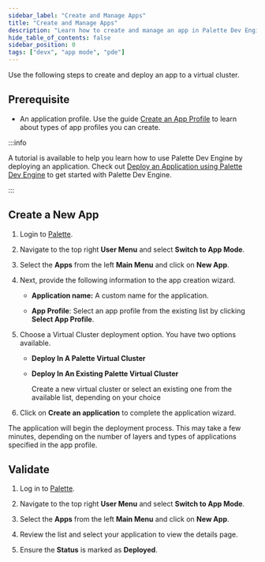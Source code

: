 ```yaml
---
sidebar_label: "Create and Manage Apps"
title: "Create and Manage Apps"
description: "Learn how to create and manage an app in Palette Dev Engine."
hide_table_of_contents: false
sidebar_position: 0
tags: ["devx", "app mode", "pde"]
---
```


Use the following steps to create and deploy an app to a virtual cluster.

## Prerequisite

- An application profile. Use the guide [Create an App Profile](../../profiles/app-profiles/create-app-profiles/create-app-profiles.md) to learn about types of app profiles you can create.

:::info

A tutorial is available to help you learn how to use Palette Dev Engine by deploying an application. Check out [Deploy an Application using Palette Dev Engine](deploy-app.md) to get started with Palette Dev Engine.

:::

## Create a New App

1. Login to [Palette](https://console.spectrocloud.com).

2. Navigate to the top right **User Menu** and select **Switch to App Mode**.

3. Select the **Apps** from the left **Main Menu** and click on **New App**.

4. Next, provide the following information to the app creation wizard.

   - **Application name:** A custom name for the application.

   - **App Profile**: Select an app profile from the existing list by clicking **Select App Profile**.

5. Choose a Virtual Cluster deployment option. You have two options available.

   - **Deploy In A Palette Virtual Cluster**

   - **Deploy In An Existing Palette Virtual Cluster**

     Create a new virtual cluster or select an existing one from the available list, depending on your choice

6. Click on **Create an application** to complete the application wizard.

The application will begin the deployment process. This may take a few minutes, depending on the number of layers and types of applications specified in the app profile.

## Validate

1. Log in to [Palette](https://console.spectrocloud.com).

2. Navigate to the top right **User Menu** and select **Switch to App Mode**.

3. Select the **Apps** from the left **Main Menu** and click on **New App**.

4. Review the list and select your application to view the details page.

5. Ensure the **Status** is marked as **Deployed**.

